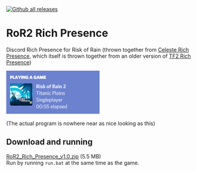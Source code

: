 [![Github all releases](https://img.shields.io/github/downloads/Kataiser/RoR2-Rich-Presence/total.svg)](https://GitHub.com/Kataiser/RoR2-Rich-Presence/releases/)

# RoR2 Rich Presence
Discord Rich Presence for Risk of Rain (thrown together from [Celeste Rich Presence](https://github.com/Kataiser/celeste-rich-presence), which itself is thrown together from an older version of [TF2 Rich Presence](https://github.com/Kataiser/tf2-rich-presence))

![Screenshot](screenshot.png)

(The actual program is nowhere near as nice looking as this)

## Download and running
[RoR2_Rich_Presence_v1.0.zip](https://github.com/Kataiser/RoR2-Rich-Presence/releases/latest/download/RoR2_Rich_Presence_v1.0.zip) (5.5 MB)  
Run by running `run.bat` at the same time as the game.

